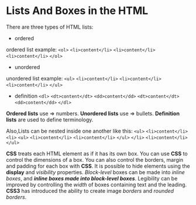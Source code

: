 # Lists And Boxes in the HTML

There are three types of HTML lists:

- ordered

ordered list example:
`<ol>`
`<li>content</li>`
`<li>content</li>`
`<li>content</li>`
`</ol>`

- unordered

unordered list example:
`<ul>`
`<li>content</li>`
`<li>content</li>`
`<li>content</li>`
`</ul>`

- definition
  `<dl>`
  `<dt>content</dt>`
  `<dd>content</dd>`
  `<dt>content</dt>`
  `<dd>content</dd>`
  `</dl>`

**Ordered lists** use => numbers.
**Unordered lists** use => bullets.
**Definition lists** are used to define terminology.

Also,Lists can be nested inside one another like this:
`<ul>`
`<li>content</li>`
`<li>`
`<ul>`
`<li>content</li>`
`<li>content</li>`
`</ul>`
`</li>`
`<li>content</li>`
`</ul>`

**CSS** treats each HTML element as if it has its own box. You can use **CSS** to control the dimensions of a box.
You can also control the borders, margin and padding for each box with **CSS**. It is possible to hide elements using the **display** and
_visibility_ properties. _Block-level_ boxes can be made into _inline boxes_, and **_inline boxes made into block-level boxes_**. Legibility can be improved by controlling the _width_ of boxes containing text and the leading. **CSS3** has introduced the ability to create image
_borders_ and _rounded borders_.
